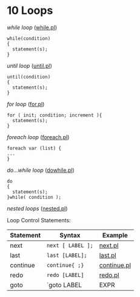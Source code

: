 # 10 Loops

_while loop_ ([while.pl](while.pl))
```
while(condition)
{
  statement(s);
}
```
_until loop_ ([until.pl](until.pl))
```
until(condition)
{
  statement(s);
}
```
_for loop_ ([for.pl](for.pl))
```
for ( init; condition; increment ){
  statement(s);
}
```
_foreach loop_ ([foreach.pl](foreach.pl))
```
foreach var (list) {
...
}
```
_do...while loop_ ([dowhile.pl](dowhile.pl))
```
do
{
  statement(s);
}while( condition );
```
_nested loops_ ([nested.pl](nested.pl))


Loop Control Statements:

Statement | Syntax | Example
----------|-------|--------
next | `next [ LABEL ];` | [next.pl](next.pl)
last | `last [LABEL];` | [last.pl](last.pl)
continue | `continue{ ;}` | [continue.pl](continue.pl)
redo | `redo [LABEL]` | [redo.pl](redo.pl)
goto | `goto LABEL|EXPR|&NAME` | [goto.pl](goto.pl)
